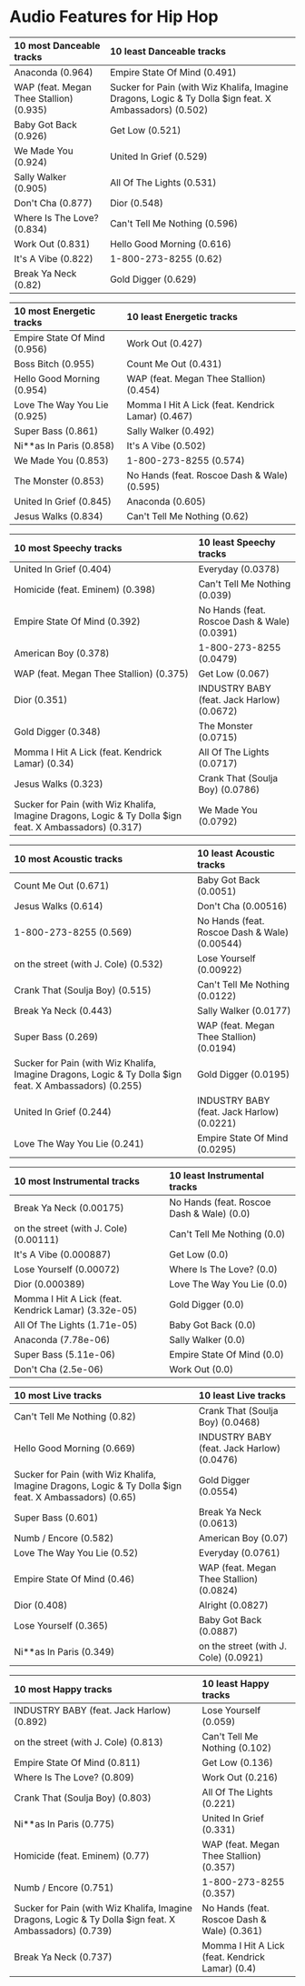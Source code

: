 # Audio Features for Hip Hop
| 10 most Danceable tracks | 10 least Danceable tracks |
|:---|:---|
| Anaconda (0.964) | Empire State Of Mind (0.491) |
| WAP (feat. Megan Thee Stallion) (0.935) | Sucker for Pain (with Wiz Khalifa, Imagine Dragons, Logic & Ty Dolla $ign feat. X Ambassadors) (0.502) |
| Baby Got Back (0.926) | Get Low (0.521) |
| We Made You (0.924) | United In Grief (0.529) |
| Sally Walker (0.905) | All Of The Lights (0.531) |
| Don't Cha (0.877) | Dior (0.548) |
| Where Is The Love? (0.834) | Can't Tell Me Nothing (0.596) |
| Work Out (0.831) | Hello Good Morning (0.616) |
| It's A Vibe (0.822) | 1-800-273-8255 (0.62) |
| Break Ya Neck (0.82) | Gold Digger (0.629) |

| 10 most Energetic tracks | 10 least Energetic tracks |
|:---|:---|
| Empire State Of Mind (0.956) | Work Out (0.427) |
| Boss Bitch (0.955) | Count Me Out (0.431) |
| Hello Good Morning (0.954) | WAP (feat. Megan Thee Stallion) (0.454) |
| Love The Way You Lie (0.925) | Momma I Hit A Lick (feat. Kendrick Lamar) (0.467) |
| Super Bass (0.861) | Sally Walker (0.492) |
| Ni**as In Paris (0.858) | It's A Vibe (0.502) |
| We Made You (0.853) | 1-800-273-8255 (0.574) |
| The Monster (0.853) | No Hands (feat. Roscoe Dash & Wale) (0.595) |
| United In Grief (0.845) | Anaconda (0.605) |
| Jesus Walks (0.834) | Can't Tell Me Nothing (0.62) |

| 10 most Speechy tracks | 10 least Speechy tracks |
|:---|:---|
| United In Grief (0.404) | Everyday (0.0378) |
| Homicide (feat. Eminem) (0.398) | Can't Tell Me Nothing (0.039) |
| Empire State Of Mind (0.392) | No Hands (feat. Roscoe Dash & Wale) (0.0391) |
| American Boy (0.378) | 1-800-273-8255 (0.0479) |
| WAP (feat. Megan Thee Stallion) (0.375) | Get Low (0.067) |
| Dior (0.351) | INDUSTRY BABY (feat. Jack Harlow) (0.0672) |
| Gold Digger (0.348) | The Monster (0.0715) |
| Momma I Hit A Lick (feat. Kendrick Lamar) (0.34) | All Of The Lights (0.0717) |
| Jesus Walks (0.323) | Crank That (Soulja Boy) (0.0786) |
| Sucker for Pain (with Wiz Khalifa, Imagine Dragons, Logic & Ty Dolla $ign feat. X Ambassadors) (0.317) | We Made You (0.0792) |

| 10 most Acoustic tracks | 10 least Acoustic tracks |
|:---|:---|
| Count Me Out (0.671) | Baby Got Back (0.0051) |
| Jesus Walks (0.614) | Don't Cha (0.00516) |
| 1-800-273-8255 (0.569) | No Hands (feat. Roscoe Dash & Wale) (0.00544) |
| on the street (with J. Cole) (0.532) | Lose Yourself (0.00922) |
| Crank That (Soulja Boy) (0.515) | Can't Tell Me Nothing (0.0122) |
| Break Ya Neck (0.443) | Sally Walker (0.0177) |
| Super Bass (0.269) | WAP (feat. Megan Thee Stallion) (0.0194) |
| Sucker for Pain (with Wiz Khalifa, Imagine Dragons, Logic & Ty Dolla $ign feat. X Ambassadors) (0.255) | Gold Digger (0.0195) |
| United In Grief (0.244) | INDUSTRY BABY (feat. Jack Harlow) (0.0221) |
| Love The Way You Lie (0.241) | Empire State Of Mind (0.0295) |

| 10 most Instrumental tracks | 10 least Instrumental tracks |
|:---|:---|
| Break Ya Neck (0.00175) | No Hands (feat. Roscoe Dash & Wale) (0.0) |
| on the street (with J. Cole) (0.00111) | Can't Tell Me Nothing (0.0) |
| It's A Vibe (0.000887) | Get Low (0.0) |
| Lose Yourself (0.00072) | Where Is The Love? (0.0) |
| Dior (0.000389) | Love The Way You Lie (0.0) |
| Momma I Hit A Lick (feat. Kendrick Lamar) (3.32e-05) | Gold Digger (0.0) |
| All Of The Lights (1.71e-05) | Baby Got Back (0.0) |
| Anaconda (7.78e-06) | Sally Walker (0.0) |
| Super Bass (5.11e-06) | Empire State Of Mind (0.0) |
| Don't Cha (2.5e-06) | Work Out (0.0) |

| 10 most Live tracks | 10 least Live tracks |
|:---|:---|
| Can't Tell Me Nothing (0.82) | Crank That (Soulja Boy) (0.0468) |
| Hello Good Morning (0.669) | INDUSTRY BABY (feat. Jack Harlow) (0.0476) |
| Sucker for Pain (with Wiz Khalifa, Imagine Dragons, Logic & Ty Dolla $ign feat. X Ambassadors) (0.65) | Gold Digger (0.0554) |
| Super Bass (0.601) | Break Ya Neck (0.0613) |
| Numb / Encore (0.582) | American Boy (0.07) |
| Love The Way You Lie (0.52) | Everyday (0.0761) |
| Empire State Of Mind (0.46) | WAP (feat. Megan Thee Stallion) (0.0824) |
| Dior (0.408) | Alright (0.0827) |
| Lose Yourself (0.365) | Baby Got Back (0.0887) |
| Ni**as In Paris (0.349) | on the street (with J. Cole) (0.0921) |

| 10 most Happy tracks | 10 least Happy tracks |
|:---|:---|
| INDUSTRY BABY (feat. Jack Harlow) (0.892) | Lose Yourself (0.059) |
| on the street (with J. Cole) (0.813) | Can't Tell Me Nothing (0.102) |
| Empire State Of Mind (0.811) | Get Low (0.136) |
| Where Is The Love? (0.809) | Work Out (0.216) |
| Crank That (Soulja Boy) (0.803) | All Of The Lights (0.221) |
| Ni**as In Paris (0.775) | United In Grief (0.331) |
| Homicide (feat. Eminem) (0.77) | WAP (feat. Megan Thee Stallion) (0.357) |
| Numb / Encore (0.751) | 1-800-273-8255 (0.357) |
| Sucker for Pain (with Wiz Khalifa, Imagine Dragons, Logic & Ty Dolla $ign feat. X Ambassadors) (0.739) | No Hands (feat. Roscoe Dash & Wale) (0.361) |
| Break Ya Neck (0.737) | Momma I Hit A Lick (feat. Kendrick Lamar) (0.4) |

